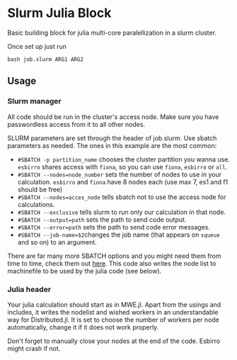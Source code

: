 # Slurm Julia Block
Basic building block for julia multi-core paralellization in a slurm cluster.

Once set up just run

````
bash job.slurm ARG1 ARG2
````

## Usage
### Slurm manager
All code should be run in the cluster's access node.
Make sure you have passwordless access from it to all other nodes.

SLURM parameters are set through the header of job.slurm. Use sbatch parameters as needed.
The ones in this example are the most common:
- `#SBATCH -p partition_name` chooses the cluster partition you wanna use. `esbirro` shares access with `fiona`, so you can use `fiona`, `esbirro` or `all`.
- `#SBATCH --nodes=node_number` sets the number of nodes to use in your calculation. `esbirro` and `fiona` have 8 nodes each (use max 7, es1 and f1 should be free)
- `#SBATCH --nodes=acces_node` tells sbatch not to use the access node for calculations.
- `#SBATCH --exclusive` tells slurm to run only our calculation in that node.
- `#SBATCH --output=path` sets the path to send code output.
- `#SBATCH --error=path` sets the path to send code error messages.
- `#SBATCH --job-name=$2`changes the job name (that appears on `squeue` and so on) to an argument.

There are far many more SBATCH options and you might need them from time to time, check them out [here](https://slurm.schedmd.com/sbatch.html).
This code also writes the node list to machinefile to be used by the julia code (see below).

### Julia header
Your julia calculation should start as in MWE.jl. Apart from the usings and includes, it writes the nodelist and wished workers in an understandable way for Distributed.jl.
It is set to choose the number of workers per node automatically, change it if it does not work properly.

Don't forget to manually close your nodes at the end of the code. Esbirro might crash if not.

